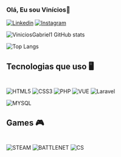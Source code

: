 ### Olá, Eu sou Vinícios👋

[![Linkedin](https://img.shields.io/badge/LinkedIn-0077B5?style=for-the-badge&logo=linkedin&logoColor=white)](https://www.linkedin.com/in/vin%C3%ADciosgabriel-dev12/)
[![Instagram](https://img.shields.io/badge/Instagram-E4405F?style=for-the-badge&logo=instagram&logoColor=white)](https://www.instagram.com/vinicios_com_o_/)

![ViniciosGabriel1 GitHub stats](https://github-readme-stats.vercel.app/api?username=ViniciosGabriel1&show_icons=true&theme=tokyonight)

![Top Langs](https://github-readme-stats.vercel.app/api/top-langs/?username=ViniciosGabriel1&layout=compact)

## Tecnologias que uso  🖥️

<div style = "display: inline_block"><br/>
  <img align = "center" alt = "HTML5"   src = "https://img.shields.io/badge/HTML5-E34F26?style=for-the-badge&logo=html5&logoColor=white"/>

  <img align = "center" alt = "CSS3"   src = "https://img.shields.io/badge/CSS3-1572B6?style=for-the-badge&logo=css3&logoColor=white"/>

  <img align = "center" alt = "PHP"   src = "https://img.shields.io/badge/PHP-777BB4?style=for-the-badge&logo=php&logoColor=white"/>

  <img align="center" alt="VUE" src="https://img.shields.io/badge/Vue.js-3-green?style=for-the-badge&logo=vue.js&logoColor=white"/>

  <img align="center" alt="Laravel" src="https://img.shields.io/badge/Laravel-9.x-red?style=for-the-badge&logo=laravel&logoColor=white"/>


  <img align = "center" alt = "MYSQL"   src = "https://img.shields.io/badge/MySQL-005C84?style=for-the-badge&logo=mysql&logoColor=white"/></br>

</div>

## Games 🎮  

<div style = "display: inline_block"><br/>
  <img align = "center" alt = "STEAM"   src = "https://img.shields.io/badge/Steam-000000?style=for-the-badge&logo=steam&logoColor=white"/>

  <img align = "center" alt = "BATTLENET"   src = "https://img.shields.io/badge/Battle.net-000?style=for-the-badge&logo=battle.net&logoColor=148EFF"/>

   <img align = "center" alt = "CS"   src = "https://img.shields.io/badge/Counter_Strike-000000?style=for-the-badge&logo=counter-strike&logoColor=white"/>

  

</div>


